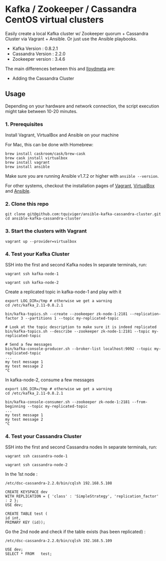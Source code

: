 # Kafka / Zookeeper / Cassandra CentOS virtual clusters

Easily create a local Kafka cluster w/ Zookeeper quorum  + Cassandra Cluster via Vagrant + Ansible. Or just use the Ansible playbooks.

* Kafka Version : 0.8.2.1
* Cassandra Version : 2.2.0
* Zookeeper version : 3.4.6

The main differences between this and [lloydmeta](https://github.com/lloydmeta/ansible-kafka-cluster) are:

- Adding the Cassandra Cluster

## Usage

Depending on your hardware and network connection, the script execution might take between 10-20 minutes.

### 1. Prerequisites

Install Vagrant, VirtualBox and Ansible on your machine

For Mac, this can be done with Homebrew:
```
brew install caskroom/cask/brew-cask
brew cask install virtualbox
brew install vagrant
brew install ansible
```

Make sure you are running Ansible v1.7.2 or higher with `ansible --version`.

For other systems, checkout the installation pages of [Vagrant](https://docs.vagrantup.com/v2/installation/), [VirtualBox](https://www.virtualbox.org/wiki/Downloads) and [Ansible](http://docs.ansible.com/intro_installation.html).

### 2. Clone this repo

```
git clone git@github.com:tquiviger/ansible-kafka-cassandra-cluster.git
cd ansible-kafka-cassandra-cluster
```


### 3. Start the clusters with Vagrant

```
vagrant up --provider=virtualbox
```

### 4. Test your Kafka Cluster

SSH into the first and second Kafka nodes
In separate terminals, run:

```
vagrant ssh kafka-node-1
```

```
vagrant ssh kafka-node-2
```

Create a replicated topic in kafka-node-1 and play with it

```
export LOG_DIR=/tmp # otherwise we get a warning
cd /etc/kafka_2.11-0.8.2.1

bin/kafka-topics.sh --create --zookeeper zk-node-1:2181 --replication-factor 3 --partitions 1 --topic my-replicated-topic

# Look at the topic description to make sure it is indeed replicated
bin/kafka-topics.sh --describe --zookeeper zk-node-1:2181 --topic my-replicated-topic

# Send a few messages
bin/kafka-console-producer.sh --broker-list localhost:9092 --topic my-replicated-topic
...
my test message 1
my test message 2
^C
```

In kafka-node-2, consume a few messages
```
export LOG_DIR=/tmp # otherwise we get a warning
cd /etc/kafka_2.11-0.8.2.1

bin/kafka-console-consumer.sh --zookeeper zk-node-1:2181 --from-beginning --topic my-replicated-topic
...
my test message 1
my test message 2
^C
```

### 4. Test your Cassandra Cluster

SSH into the first and second Cassandra nodes
In separate terminals, run:

```
vagrant ssh cassandra-node-1
```

```
vagrant ssh cassandra-node-2
```
In the 1st node :

```
/etc/dsc-cassandra-2.2.0/bin/cqlsh 192.168.5.108

CREATE KEYSPACE dev
WITH REPLICATION = { 'class' : 'SimpleStrategy', 'replication_factor' : 2 };
USE dev;

CREATE TABLE test (
id int,
PRIMARY KEY (id));
```

Go the 2nd node and check if the table exists (has been replicated) :

```
/etc/dsc-cassandra-2.2.0/bin/cqlsh 192.168.5.109

USE dev;
SELECT * FROM   test;
```
